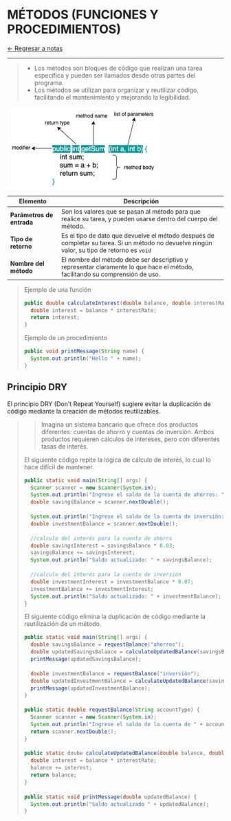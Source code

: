 # MÉTODOS (FUNCIONES Y PROCEDIMIENTOS)

[← Regresar a notas](./../../../../../../resources/readmes/README.md) <br>

---

> - Los métodos son bloques de código que realizan una tarea específica y pueden ser llamados desde otras partes del programa.
> - Los métodos se utilizan para organizar y reutilizar código, facilitando el mantenimiento y mejorando la legibilidad.

![Methods](./../../../../../../resources/images/methods/method.jpg)

| Elemento                  | Descripción                                                                                                                                  |
|---------------------------|----------------------------------------------------------------------------------------------------------------------------------------------|
| **Parámetros de entrada** | Son los valores que se pasan al método para que realice su tarea, y pueden usarse dentro del cuerpo del método.                              |
| **Tipo de retorno**       | Es el tipo de dato que devuelve el método después de completar su tarea. Si un método no devuelve ningún valor, su tipo de retorno es `void` |
| **Nombre del método**     | El nombre del método debe ser descriptivo y representar claramente lo que hace el método, facilitando su comprensión de uso.                 |

> Ejemplo de una función
>```java
> public double calculateInterest(double balance, double interestRate) {
>   double interest = balance * interestRate;
>   return interest;
> }
>```
>
> Ejemplo de un procedimiento
>```java
> public void printMessage(String name) {
>   System.out.println("Hello " + name);
> }
>```

## Principio DRY
El principio DRY (Don't Repeat Yourself) sugiere evitar la duplicación de código mediante la creación de métodos reutilizables.

> > Imagina un sistema bancario que ofrece dos productos diferentes: cuentas de ahorro y cuentas de inversión.
> > Ambos productos requieren cálculos de intereses, pero con diferentes tasas de interés.
> 
> El siguiente código repite la lógica de cálculo de interés, lo cual lo hace difícil de mantener.
> 
> ```java
> public static void main(String[] args) {
>   Scanner scanner = new Scanner(System.in);
>   System.out.println("Ingrese el saldo de la cuenta de ahorros: ");
>   double savingsBalance = scanner.nextDouble();
> 
>   System.out.println("Ingrese el saldo de la cuenta de inversión: ");
>   double investmentBalance = scanner.nextDouble();
> 
>   //calculo del interés para la cuenta de ahorro
>   double savingsInterest = savingsBalance * 0.03;
>   savingsBalance += savingsInterest;
>   System.out.println("Saldo actualizado: " + savingsBalance);
> 
>   //calculo del interés para la cuenta de inversión
>   double investmentInterest = investmentBalance * 0.07;
>   investmentBalance += investmentInterest;
>   System.out.println("Saldo actualizado: " + investmentBalance);
> }
> ```
> 
> El siguiente código elimina la duplicación de código mediante la reutilización de un método.
> 
> ```java
> public static void main(String[] args) {
>   double savingsBalance = requestBalance("ahorros");
>   double updatedSavingsBalance = calculateUpdatedBalance(savingsBalance, 0.03);
>   printMessage(updatedSavingsBalance);
> 
>   double investmentBalance = requestBalance("inversión");
>   double updatedInvestmentBalance = calculateUpdatedBalance(savingsBalance, 0.07);
>   printMessage(updatedInvestmentBalance);
> }
> 
> public static double requestBalance(String accountType) {
>   Scanner scanner = new Scanner(System.in);
>   System.out.println("Ingrese el saldo de la cuenta de " + accountType + ": ");
>   return scanner.nextDouble();
> }
> 
> public static doube calculateUpdatedBalance(double balance, double interestRate) {
>   double interest = balance * interestRate;
>   balance += interest;
>   return balance;
> }
> 
> public static void printMessage(double updatedBalance) {
>   System.out.println("Saldo actualizado " + updatedBalance);
> }
> ```